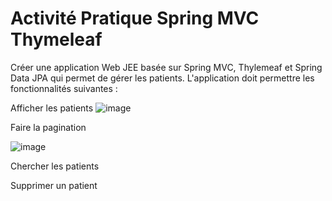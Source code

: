 # Activité Pratique Spring MVC Thymeleaf


Créer une application Web JEE basée sur Spring MVC, Thylemeaf et Spring Data JPA qui permet de gérer les patients.
L'application doit permettre les fonctionnalités suivantes :

Afficher les patients
![image](https://user-images.githubusercontent.com/73220257/164984605-5d51843f-1000-4d1d-8e74-f21d8cdf444b.png)


Faire la pagination

![image](https://user-images.githubusercontent.com/73220257/164986087-10f49f61-060c-4686-8f08-a50f3f3099ac.png)

Chercher les patients

Supprimer un patient





